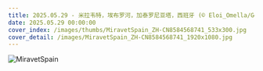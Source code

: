 ```yaml
---
title: 2025.05.29 - 米拉韦特，埃布罗河，加泰罗尼亚塔，西班牙 (© Eloi_Omella/Getty Images)
date: 2025.05.29 00:00:00
cover_index: /images/thumbs/MiravetSpain_ZH-CN8584568741_533x300.jpg
cover_detail: /images/MiravetSpain_ZH-CN8584568741_1920x1080.jpg
---
```


![MiravetSpain](/images/MiravetSpain_ZH-CN8584568741_1920x1080.jpg)
